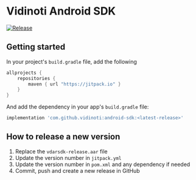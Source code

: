 # Vidinoti Android SDK

[![Release](https://jitpack.io/v/vidinoti/android-sdk.svg)](https://jitpack.io/#vidinoti/android-sdk)

## Getting started

In your project's `build.gradle` file, add the following

```gradle
allprojects {
    repositories {
        maven { url "https://jitpack.io" }
    }
}
```

And add the dependency in your app's `build.gradle` file:

```gradle
implementation 'com.github.vidinoti:android-sdk:<latest-release>'
```

## How to release a new version

1. Replace the `vdarsdk-release.aar` file
2. Update the version number in `jitpack.yml`
3. Update the version number in `pom.xml` and any dependency if needed
4. Commit, push and create a new release in GitHub
